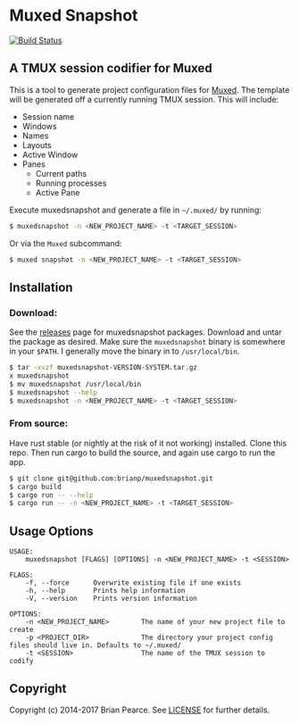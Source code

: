 Muxed Snapshot
=====
[![Build Status](https://travis-ci.org/brianp/muxedsnapshot.png?branch=master)](https://travis-ci.org/brianp/muxedsnapshot)

## A TMUX session codifier for Muxed

This is a tool to generate project configuration files for [Muxed](https://github.com/brianp/muxed). The template will be generated off a currently running TMUX session. This will include:

 - Session name
 - Windows
  - Names
  - Layouts
  - Active Window
  - Panes
    - Current paths
    - Running processes
    - Active Pane

Execute muxedsnapshot and generate a file in `~/.muxed/` by running:
```bash
$ muxedsnapshot -n <NEW_PROJECT_NAME> -t <TARGET_SESSION>
```

Or via the `Muxed` subcommand:
```bash
$ muxed snapshot -n <NEW_PROJECT_NAME> -t <TARGET_SESSION>
```

## Installation

### Download:

See the [releases](https://github.com/brianp/muxedsnapshot/releases) page for muxedsnapshot packages. Download and untar the package as desired.
Make sure the `muxedsnapshot` binary is somewhere in your `$PATH`. I generally move the binary in to `/usr/local/bin`.

```bash
$ tar -xvzf muxedsnapshot-VERSION-SYSTEM.tar.gz
x muxedsnapshot
$ mv muxedsnapshot /usr/local/bin
$ muxedsnapshot --help
$ muxedsnapshot -n <NEW_PROJECT_NAME> -t <TARGET_SESSION>
```

### From source:

Have rust stable (or nightly at the risk of it not working) installed.
Clone this repo. Then run cargo to build the source, and again use cargo to run the app.

```bash
$ git clone git@github.com:brianp/muxedsnapshot.git
$ cargo build
$ cargo run -- --help
$ cargo run -- -n <NEW_PROJECT_NAME> -t <TARGET_SESSION>
```

## Usage Options

```shell
USAGE:
    muxedsnapshot [FLAGS] [OPTIONS] -n <NEW_PROJECT_NAME> -t <SESSION>

FLAGS:
    -f, --force      Overwrite existing file if one exists
    -h, --help       Prints help information
    -V, --version    Prints version information

OPTIONS:
    -n <NEW_PROJECT_NAME>        The name of your new project file to create
    -p <PROJECT_DIR>             The directory your project config files should live in. Defaults to ~/.muxed/
    -t <SESSION>                 The name of the TMUX session to codify
```

## Copyright
Copyright (c) 2014-2017 Brian Pearce. See [LICENSE](https://github.com/brianp/muxedsnapshot/blob/master/LICENSE) for further details.
